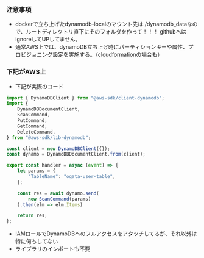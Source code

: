### 注意事項
- dockerで立ち上げたdynamodb-localのマウント先は./dynamodb_dataなので、ルートディレクトリ直下にそのフォルダを作って！！！ githubへはignoreしてUPしてません。
- 通常AWS上では、dynamoDB立ち上げ時にパーティションキーや属性、プロビジョニング設定を実施する。（cloudformationの場合も）


### 下記がAWS上

- 下記が実際のコード

```javascript
import { DynamoDBClient } from "@aws-sdk/client-dynamodb";
import {
    DynamoDBDocumentClient,
    ScanCommand,
    PutCommand,
    GetCommand,
    DeleteCommand,
} from "@aws-sdk/lib-dynamodb";

const client = new DynamoDBClient({});
const dynamo = DynamoDBDocumentClient.from(client);

export const handler = async (event) => {
    let params = {
        "TableName": "ogata-user-table",
    };

    const res = await dynamo.send(
        new ScanCommand(params)
    ).then(elm => elm.Items)

    return res;
};


```

- IAMロールでDynamoDBへのフルアクセスをアタッチしてるが、それ以外は特に何もしてない
- ライブラリのインポートも不要